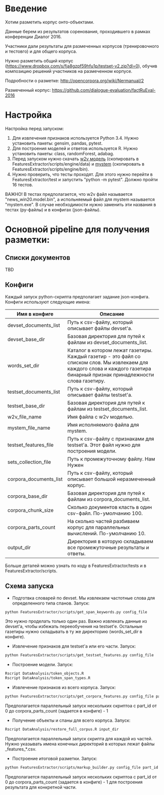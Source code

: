 # Введение

Хотим разметить корпус онто-объектами. 

Данные берем из результатов соренования, проходившего в рамках конференции Диалог 2016.

Участники дали результаты для размеченных корпусов (тренировочного и тестовго) и для общего корпуса.

Нужно разметить общий корпус (https://www.dropbox.com/s/fja8gzpf59hfu1p/testset-v2.zip?dl=0), обучив композицию решений участников на размеченном корпусе.

Подробности о разметке: http://opencorpora.org/wiki/Nermanual/2

Размеченный корпус: https://github.com/dialogue-evaluation/factRuEval-2016

# Настройка

Настройка перед запуском:
1. Для извлечения признаков используется Python 3.4. Нужно установить пакеты: gensim, pandas, pytest.
2. Для построения моделей и ответов используется R. Нужно установить пакеты: class, randomForest, adabag.
3. Перед запуском нужно скачать [w2v модель](http://rusvectores.org/static/models/rusvectores2/news_rusvectores2.bin.gz) (скопировать в FeaturesExtractor/scripts/engine/data) и [mystem](https://tech.yandex.ru/mystem/) (скопировать в FeaturesExtractor/scripts/engine/bin).
4. Нужно проверить, что тесты проходят. Для этого нужно перейти в FeaturesExtractor/test и запустить "python -m pytest". Должно пройти 16 тестов. 

ВАЖНО! В тестах предполагается, что w2v файл называется "news_win20.model.bin", а испольняемый файл для mystem называется "mystem.exe". В случае необходимости нужно заменить эти названия в тестах (py-файлы) и в конфигах (json-файлы).

# Основной pipeline для получения разметки:

## Списки документов

TBD

## Конфиги

Каждый запуск python-скрипта предполагает задание json-конфига. Конфиги используют следующие имена:

Имя в конфиге | Описание
--- | ---
devset_documents_list | Путь к csv-файлу, который описывает файлы devset'а.
devset_base_dir | Базовая директория для путей к файлам из devset_documents_list.
words_set_dir | Каталог в котором лежат газетиры. Каждый газетир - это файл со списком слов. Мы извлекаем для каждого слова и каждого газетира бинарный признак принадлежности слова газетиру.
testset_documents_list | Путь к csv-файлу, который описывает файлы testset'а.
testset_base_dir | Базовая директория для путей к файлам из testset_documents_list.
w2v_file_name | Имя файла с w2v моделью.
mystem_file_name | Имя исполняемого файла для mystem.
testset_features_file | Путь к csv-файлу с признаками для testset'а. Этот файл нужно для построения модели.
sets_collection_file | Путь к промежуточному файлу. Нам Нужен
corpora_documents_list | Путь к csv-файлу, который описывает большой неразмеченный корпус.
corpora_base_dir | Базовая директория для путей к файлам из corpora_documents_list.
corpora_chunk_size | Сколько документов класть в один csv-файл. По-умолчанию 100.
corpora_parts_count | На сколько частей разбиваем корпус для параллельных вычислений. По-умолчанию 10.
output_dir | Директория в которую складываем все промежуточные результаты и ответы.

Больше деталей можно узнать по коду в FeaturesExtractor/tests и в FeaturesExtractor/scripts.

## Схема запуска

* Подготвка словарей по devset. Мы извлекаем частотные слова для определенного типа спанов. Запуск:
```bash
python FeaturesExtractor/scripts/get_span_keywords.py config_file
```
Это нужно проделать только один раз. Важно извлекать данные из devset'а, чтобы избежать перееобучения на testset'е. Остальные газетиры нужно складывать в ту же директорию (words_set_dir в конфиге).
* Извлечение признаков для testset'а или его части. Запуск:
```bash
python FeaturesExtractor/scripts/get_testset_features.py config_file
```
* Построение модели. Запуск:
```bash
Rscript DataAnalysis/token_objects.R
Rscript DataAnalysis/token_span_types.R
```
* Извлечение признаков из всего корпуса. Запуск:
```bash
python FeaturesExtractor/scripts/get_corpora_features.py config_file part_id
```
Предполагается параллельный запуск нескольких скриптоа с part_id от 0 до corpora_parts_count (задается в конфиге) - 1
* Получение объекты и спаны для всего корпуса. Запуск:
```bash
Rscript DataAnalysis/restore_full_corpus.R input_dir
```
Предполагается параллельный запуск скрипта для каждой из частей. Нужно указывать имена конечных директорий в которых лежат файлы \_features\_\*.csv.
* Построение итоговой разметки. Запуск:
```bash
python FeaturesExtractor/scripts/markup_builder.py config_file part_id
```
Предполагается параллельный запуск нескольких скриптоа с part_id от 0 до corpora_parts_count (задается в конфиге) - 1 для построения результата для конкретной части.
